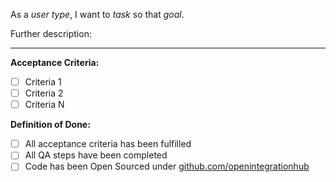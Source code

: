 As a _user type_, I want to _task_ so that _goal_.

Further description:

---

**Acceptance Criteria:**
- [ ] Criteria 1
- [ ] Criteria 2
- [ ] Criteria N

**Definition of Done:**
- [ ] All acceptance criteria has been fulfilled
- [ ] All QA steps have been completed 
- [ ] Code has been Open Sourced under [github.com/openintegrationhub](github.com/openintegrationhub)
